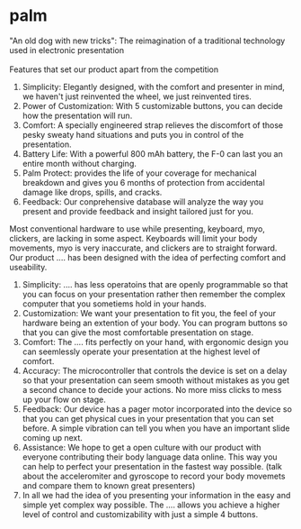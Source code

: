 # palm
"An old dog with new tricks": 
The reimagination of a traditional technology used in electronic presentation
<br/><br/>
Features that set our product apart from the competition<br/>
1. Simplicity: Elegantly designed, with the comfort and presenter in mind, we haven't just reinvented the wheel, we just reinvented tires.
2. Power of Customization: With 5 customizable buttons, you can decide how the presentation will run.
3. Comfort: A specially engineered strap relieves the discomfort of those pesky sweaty hand situations and puts you in control of the presentation.
4. Battery Life: With a powerful 800 mAh battery, the F-0 can last you an entire month without charging.
5. Palm Protect:  provides the life of your coverage for mechanical breakdown and gives you 6 months of protection from accidental damage like drops, spills, and cracks.
6. Feedback: Our conprehensive database will analyze the way you present and provide feedback and insight tailored just for you.

Most conventional hardware to use while presenting, keyboard, myo, clickers, are lacking in some aspect. Keyboards will limit your body movements, myo is very inaccurate, and clickers are to straight forward. Our product .... has been designed with the idea of perfecting comfort and useability.

1. Simplicity: .... has less operatoins that are openly programmable so that you can focus on your presentation rather then remember the complex computer that you sometiems hold in your hands.
2. Customization: We want your presentation to fit you, the feel of your hardware being an extention of your body. You can program buttons so that you can give the most comfortable presentation on stage.
3. Comfort: The .... fits perfectly on your hand, with ergonomic design you can seemlessly operate your presentation at the highest level of comfort.
4. Accuracy: The microcontroller that controls the device is set on a delay so that your presentation can seem smooth without mistakes as you get a second chance to decide your actions. No more miss clicks to mess up your flow on stage.
5. Feedback: Our device has a pager motor incorporated into the device so that you can get physical cues in your presentation that you can set before. A simple vibration can tell you when you have an important slide coming up next.
6. Assistance: We hope to get a open culture with our product with everyone contributing their body language data online. This way you can help to perfect your presentation in the fastest way possible. (talk about the acceleromiter and gyroscope to record your body movemets and compare them to known great presenters)
7. In all we had the idea of you presenting your information in the easy and simple yet complex way possible. The .... allows you achieve a higher level of control and customizability with just a simple 4 buttons.
